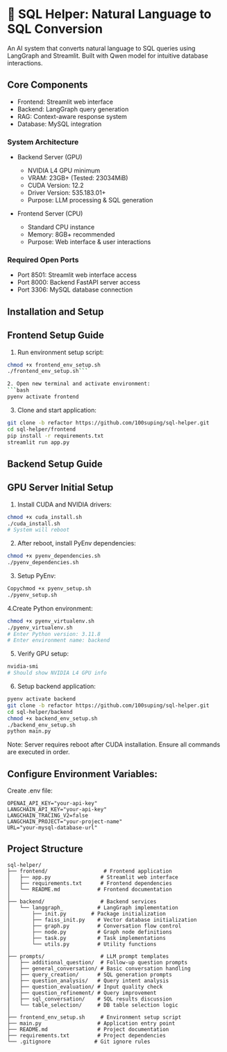 # 📝 SQL Helper: Natural Language to SQL Conversion

An AI system that converts natural language to SQL queries using LangGraph and Streamlit. Built with Qwen model for intuitive database interactions.

## Core Components
- Frontend: Streamlit web interface
- Backend: LangGraph query generation
- RAG: Context-aware response system
- Database: MySQL integration

### System Architecture
- Backend Server (GPU)
  - NVIDIA L4 GPU minimum
  - VRAM: 23GB+ (Tested: 23034MiB)
  - CUDA Version: 12.2
  - Driver Version: 535.183.01+
  - Purpose: LLM processing & SQL generation

- Frontend Server (CPU)
  - Standard CPU instance
  - Memory: 8GB+ recommended
  - Purpose: Web interface & user interactions

### Required Open Ports
- Port 8501: Streamlit web interface access
- Port 8000: Backend FastAPI server access 
- Port 3306: MySQL database connection


## Installation and Setup
## Frontend Setup Guide

1. Run environment setup script:
```bash
chmod +x frontend_env_setup.sh
./frontend_env_setup.sh```

2. Open new terminal and activate environment:
```bash
pyenv activate frontend
```
3. Clone and start application:
```bash
git clone -b refactor https://github.com/100suping/sql-helper.git
cd sql-helper/frontend
pip install -r requirements.txt
streamlit run app.py
```

## Backend Setup Guide
## GPU Server Initial Setup

1. Install CUDA and NVIDIA drivers:
```bash
chmod +x cuda_install.sh
./cuda_install.sh
# System will reboot
```
2. After reboot, install PyEnv dependencies:
```bash
chmod +x pyenv_dependencies.sh
./pyenv_dependencies.sh
```
3. Setup PyEnv:
```bash
Copychmod +x pyenv_setup.sh
./pyenv_setup.sh
```

4.Create Python environment:
```bash
chmod +x pyenv_virtualenv.sh
./pyenv_virtualenv.sh
# Enter Python version: 3.11.8
# Enter environment name: backend
```
5. Verify GPU setup:
```bash
nvidia-smi
# Should show NVIDIA L4 GPU info
```

6. Setup backend application:
```bash
pyenv activate backend
git clone -b refactor https://github.com/100suping/sql-helper.git
cd sql-helper/backend
chmod +x backend_env_setup.sh
./backend_env_setup.sh
python main.py

```
Note: Server requires reboot after CUDA installation. Ensure all commands are executed in order.



## Configure Environment Variables:
Create .env file:

```
OPENAI_API_KEY="your-api-key"
LANGCHAIN_API_KEY="your-api-key"
LANGCHAIN_TRACING_V2=false
LANGCHAIN_PROJECT="your-project-name"
URL="your-mysql-database-url"
```

## Project Structure
```
sql-helper/
├── frontend/                  # Frontend application
│   ├── app.py                # Streamlit web interface
│   ├── requirements.txt      # Frontend dependencies
│   └── README.md            # Frontend documentation
│
├── backend/                  # Backend services
│   └── langgraph_           # LangGraph implementation
│       ├── init.py        # Package initialization
│       ├── faiss_init.py    # Vector database initialization
│       ├── graph.py         # Conversation flow control
│       ├── node.py          # Graph node definitions
│       ├── task.py          # Task implementations
│       └── utils.py         # Utility functions
│
├── prompts/                  # LLM prompt templates
│   ├── additional_question/  # Follow-up question prompts
│   ├── general_conversation/ # Basic conversation handling
│   ├── query_creation/      # SQL generation prompts
│   ├── question_analysis/   # Query intent analysis
│   ├── question_evaluation/ # Input quality check
│   ├── question_refinement/ # Query improvement
│   ├── sql_conversation/    # SQL results discussion
│   └── table_selection/     # DB table selection logic
│
├── frontend_env_setup.sh     # Environment setup script
├── main.py                  # Application entry point
├── README.md                # Project documentation
├── requirements.txt         # Project dependencies
└── .gitignore              # Git ignore rules
```
